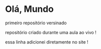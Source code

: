 # Olá, Mundo
 primeiro repositório versinado

 repositório criado durante uma aula ao vivo !
 
essa linha adicionei diretamente no site !


